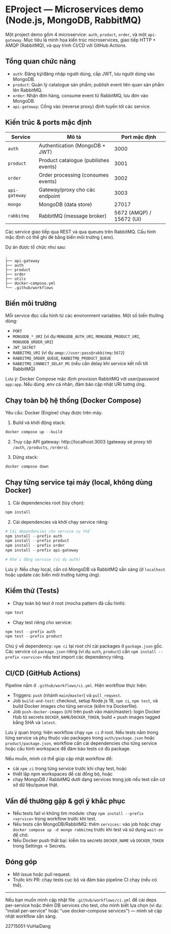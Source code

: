 
# EProject — Microservices demo (Node.js, MongoDB, RabbitMQ)

Một project demo gồm 4 microservice: `auth`, `product`, `order`, và một `api-gateway`. Mục tiêu là minh họa kiến trúc microservices, giao tiếp HTTP + AMQP (RabbitMQ), và quy trình CI/CD với GitHub Actions.

## Tổng quan chức năng

- `auth`: Đăng ký/đăng nhập người dùng, cấp JWT, lưu người dùng vào MongoDB.
- `product`: Quản lý catalogue sản phẩm; publish event liên quan sản phẩm lên RabbitMQ.
- `order`: Nhận đơn hàng, consume event từ RabbitMQ, lưu đơn vào MongoDB.
- `api-gateway`: Cổng vào (reverse proxy) định tuyến tới các service.

## Kiến trúc & ports mặc định

| Service | Mô tả | Port mặc định |
| --- | --- | --- |
| `auth` | Authentication (MongoDB + JWT) | 3000 |
| `product` | Product catalogue (publishes events) | 3001 |
| `order` | Order processing (consumes events) | 3002 |
| `api-gateway` | Gateway/proxy cho các endpoint | 3003 |
| `mongo` | MongoDB (data store) | 27017 |
| `rabbitmq` | RabbitMQ (message broker) | 5672 (AMQP) / 15672 (UI) |

Các service giao tiếp qua REST và qua queues trên RabbitMQ. Cấu hình mặc định có thể ghi đè bằng biến môi trường (.env).

Dự án được tổ chức như sau:

```
.
├── api-gateway
├── auth
├── product
├── order
├── utils
├── docker-compose.yml
└── .github/workflows
```

## Biến môi trường

Mỗi service đọc cấu hình từ các environment variables. Một số biến thường dùng:

- `PORT`
- `MONGODB_*_URI` (ví dụ `MONGODB_AUTH_URI`, `MONGODB_PRODUCT_URI`, `MONGODB_ORDER_URI`)
- `JWT_SECRET`
- `RABBITMQ_URI` (ví dụ `amqp://user:pass@rabbitmq:5672`)
- `RABBITMQ_ORDER_QUEUE`, `RABBITMQ_PRODUCT_QUEUE`
- `RABBITMQ_CONNECT_DELAY_MS` (nếu cần delay khi service kết nối tới RabbitMQ)

Lưu ý: Docker Compose mặc định provision RabbitMQ với user/password `app:app`. Nếu dùng .env cá nhân, đảm bảo cập nhật URI tương ứng.

## Chạy toàn bộ hệ thống (Docker Compose)

Yêu cầu: Docker (Engine) chạy được trên máy.

1. Build và khởi động stack:

```powershell
docker compose up --build
```

2. Truy cập API gateway: http://localhost:3003 (gateway sẽ proxy tới `/auth`, `/products`, `/orders`).

3. Dừng stack:

```powershell
docker compose down
```

## Chạy từng service tại máy (local, không dùng Docker)

1. Cài dependencies root (tùy chọn):

```powershell
npm install
```

2. Cài dependencies và khởi chạy service riêng:

```powershell
# Cài dependencies cho service cụ thể
npm install --prefix auth
npm install --prefix product
npm install --prefix order
npm install --prefix api-gateway

# Khởi động service (ví dụ auth)

```

Lưu ý: Nếu chạy local, cần có MongoDB và RabbitMQ sẵn sàng (ở `localhost` hoặc update các biến môi trường tương ứng).

## Kiểm thử (Tests)

- Chạy toàn bộ test ở root (mocha pattern đã cấu hình):

```powershell
npm test
```

- Chạy test riêng cho service:

```powershell
npm test --prefix auth
npm test --prefix product
```

Chú ý về dependency: `npm ci` tại root chỉ cài packages ở `package.json` gốc. Các service có `package.json` riêng (ví dụ `auth`, `product`) cần `npm install --prefix <service>` nếu test import các dependency riêng.

## CI/CD (GitHub Actions)

Pipeline nằm ở `.github/workflows/ci.yml`. Hiện workflow thực hiện:

- Triggers: `push` (nhánh `main`/`master`) và `pull_request`.
- Job `build-and-test`: checkout, setup Node.js 18, `npm ci`, `npm test`, và build Docker images cho từng service (kiểm tra Dockerfile).
- Job `push-docker-images` (chỉ trên push vào main/master): login Docker Hub từ secrets `DOCKER_NAME`/`DOCKER_TOKEN`, build + push images tagged bằng SHA và `latest`.

Lưu ý quan trọng: hiện workflow chạy `npm ci` ở root. Nếu tests nằm trong từng service và phụ thuộc vào packages trong `auth/package.json` hoặc `product/package.json`, workflow cần cài dependencies cho từng service hoặc cấu hình workspace để đảm bảo tests có đủ package.

Nếu muốn, mình có thể giúp cập nhật workflow để:

- cài `npm ci` trong từng service trước khi chạy test, hoặc
- thiết lập npm workspaces để cài đồng bộ, hoặc
- chạy MongoDB / RabbitMQ dưới dạng services trong job nếu test cần cơ sở dữ liệu/queue thật.

## Vấn đề thường gặp & gợi ý khắc phục

- Nếu tests fail vì không tìm module: chạy `npm install --prefix <service>` trong workflow trước khi test.
- Nếu tests cần MongoDB/RabbitMQ: thêm `services:` vào job hoặc chạy `docker compose up -d mongo rabbitmq` trước khi test và sử dụng `wait-on` để chờ.
- Nếu Docker push thất bại: kiểm tra secrets `DOCKER_NAME` và `DOCKER_TOKEN` trong Settings -> Secrets.

## Đóng góp

- Mở issue hoặc pull request.
- Trước khi PR: chạy tests cục bộ và đảm bảo pipeline CI chạy (nếu có thể).

---

Nếu bạn muốn mình cập nhật file `.github/workflows/ci.yml` để cài deps per-service hoặc thêm DB services cho test, cho mình biết lựa chọn (ví dụ: "install per-service" hoặc "use docker-compose services") — mình sẽ cập nhật workflow sẵn sàng.

22715051-VuHaiDang